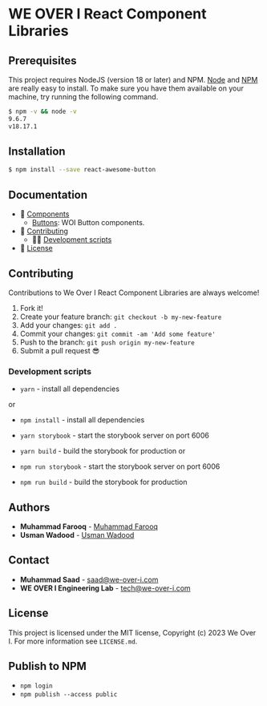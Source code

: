 # WE OVER I React Component Libraries

## Prerequisites
This project requires NodeJS (version 18 or later) and NPM.
[Node](http://nodejs.org/) and [NPM](https://npmjs.org/) are really easy to install.
To make sure you have them available on your machine,
try running the following command.
```sh
$ npm -v && node -v
9.6.7
v18.17.1
```

## Installation
```sh
$ npm install --save react-awesome-button
```

## Documentation

- 📒 [Components](#components)
  - [Buttons](https://github.com/We-Over-I-Engineering/react-libraries/blob/main/docs/Buttons.md): WOI Button components.
- 👏 [Contributing](#contributing)
  - 👨‍💻 [Development scripts](#development-scripts)
- :memo: [License](#license)

## Contributing

Contributions to We Over I React Component Libraries are always welcome!

1.  Fork it!
2.  Create your feature branch: `git checkout -b my-new-feature`
3.  Add your changes: `git add .`
4.  Commit your changes: `git commit -am 'Add some feature'`
5.  Push to the branch: `git push origin my-new-feature`
6.  Submit a pull request :sunglasses:

### Development scripts

- `yarn` - install all dependencies

or 

- `npm install` - install all dependencies

- `yarn storybook` - start the storybook server on port 6006
- `yarn build` - build the storybook for production
 or 

- `npm run storybook` - start the storybook server on port 6006
- `npm run build` - build the storybook for production

## **Authors**

- **Muhammad Farooq** - [Muhammad Farooq](https://github.com/hafizmuhammadfarooq786)
- **Usman Wadood** - [Usman Wadood](https://github.com/usmanwadood)

## **Contact**

- **Muhammad Saad** - [saad@we-over-i.com](mailto:saad@we-over-i.com)
- **WE OVER I Engineering Lab** - [tech@we-over-i.com](mailto:tech@we-over-i.com)

## License
This project is licensed under the MIT license, Copyright (c) 2023 We Over I. 
For more information see `LICENSE.md`.

## Publish to NPM
- `npm login`
- `npm publish --access public`